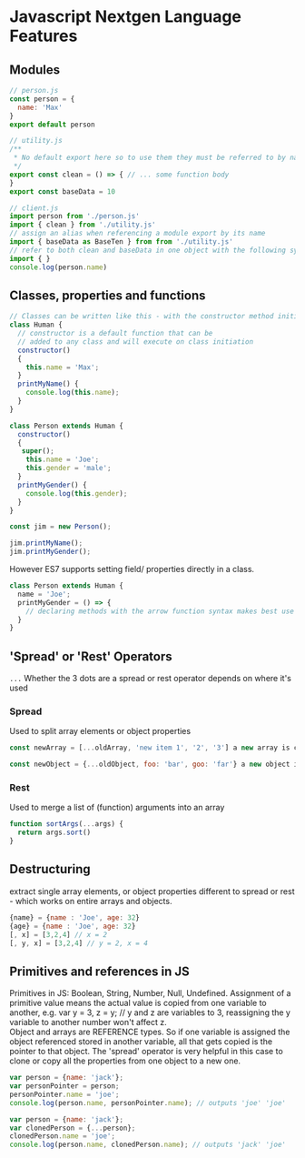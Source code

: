 # Javascript Nextgen Language Features
## Modules

```javascript
// person.js
const person = {
  name: 'Max'
}
export default person
```

```javascript
// utility.js
/**
 * No default export here so to use them they must be referred to by name
 */
export const clean = () => { // ... some function body
}
export const baseData = 10
```

```js
// client.js
import person from './person.js'
import { clean } from './utility.js'
// assign an alias when referencing a module export by its name
import { baseData as BaseTen } from from './utility.js'
// refer to both clean and baseData in one object with the following syntax
import { }
console.log(person.name)
```

## Classes, properties and functions

```javascript
// Classes can be written like this - with the constructor method initialising properties
class Human {
  // constructor is a default function that can be
  // added to any class and will execute on class initiation
  constructor()
  {
    this.name = 'Max';
  }  
  printMyName() {
    console.log(this.name);
  }
}

class Person extends Human {
  constructor()
  {
   super();
    this.name = 'Joe';
    this.gender = 'male';
  }  
  printMyGender() {
    console.log(this.gender);
  }
}

const jim = new Person();

jim.printMyName();
jim.printMyGender();

```
However ES7 supports setting field/ properties directly in a class.
```javascript
class Person extends Human {
  name = 'Joe';
  printMyGender = () => {
    // declaring methods with the arrow function syntax makes best use of 'this' disambiguation  
  }
}
```
## 'Spread' or 'Rest' Operators
`...`
Whether the 3 dots are a spread or rest operator depends on where it's used
### Spread
Used to split array elements or object properties
```javascript
const newArray = [...oldArray, 'new item 1', '2', '3'] a new array is created that takes an old one and adds new items to it   
```
```javascript
const newObject = {...oldObject, foo: 'bar', goo: 'far'} a new object is created built from an existing object and adds new ones (existing properties with matching keys are replaced).   
```
### Rest
Used to merge a list of (function) arguments into an array
```javascript
function sortArgs(...args) {
  return args.sort()
}
```
## Destructuring
extract single array elements, or object properties
different to spread or rest - which works on entire arrays and objects.
```javascript
{name} = {name : 'Joe', age: 32}
{age} = {name : 'Joe', age: 32}
[, x] = [3,2,4] // x = 2
[, y, x] = [3,2,4] // y = 2, x = 4
```
## Primitives and references in JS
Primitives in JS: Boolean, String, Number, Null, Undefined.  Assignment of a primitive value means the actual value is copied from one variable to another, e.g. var y = 3, z = y; // y and z are variables to 3, reassigning the y variable to another number won't affect z.   
Object and arrays are REFERENCE types.  So if one variable is assigned the object referenced stored in another variable, all that gets copied is the pointer to that object.  The 'spread' operator is very helpful in this case to clone or copy all the properties from one object to a new one.  

```javascript
var person = {name: 'jack'};
var personPointer = person;
personPointer.name = 'joe';
console.log(person.name, personPointer.name); // outputs 'joe' 'joe'
```
```javascript
var person = {name: 'jack'};
var clonedPerson = {...person};
clonedPerson.name = 'joe';
console.log(person.name, clonedPerson.name); // outputs 'jack' 'joe'
```
